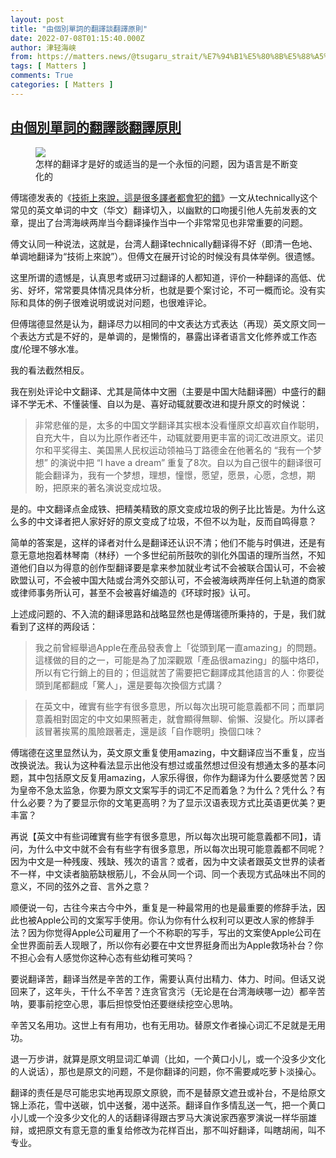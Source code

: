 ```yaml
---
layout: post
title: "由個別單詞的翻譯談翻譯原則"
date: 2022-07-08T01:15:40.000Z
author: 津轻海峡
from: https://matters.news/@tsugaru_strait/%E7%94%B1%E5%80%8B%E5%88%A5%E5%96%AE%E8%A9%9E%E7%9A%84%E7%BF%BB%E8%AD%AF%E8%AB%87%E7%BF%BB%E8%AD%AF%E5%8E%9F%E5%89%87-bafyreigovwzce2lssh73oayynlifbinrlsufumno4nuckfar2osiqsaage
tags: [ Matters ]
comments: True
categories: [ Matters ]
---
```

<!--1657242940000-->
[由個別單詞的翻譯談翻譯原則](https://matters.news/@tsugaru_strait/%E7%94%B1%E5%80%8B%E5%88%A5%E5%96%AE%E8%A9%9E%E7%9A%84%E7%BF%BB%E8%AD%AF%E8%AB%87%E7%BF%BB%E8%AD%AF%E5%8E%9F%E5%89%87-bafyreigovwzce2lssh73oayynlifbinrlsufumno4nuckfar2osiqsaage)
------

<div>
<figure class="image"><img src="https://assets.matters.news/embed/418406f8-b361-418c-959e-5ddf97d05365.jpeg" data-asset-id="418406f8-b361-418c-959e-5ddf97d05365" referrerpolicy="no-referrer"><figcaption><span>怎样的翻译才是好的或适当的是一个永恒的问题，因为语言是不断变化的</span></figcaption></figure><p>傅瑞德发表的《<a href="https://matters.news/@fred/304177-%E6%8A%80%E8%A1%93%E4%B8%8A%E4%BE%86%E8%AA%AA-%E9%80%99%E6%98%AF%E5%BE%88%E5%A4%9A%E8%AD%AF%E8%80%85%E9%83%BD%E6%9C%83%E7%8A%AF%E7%9A%84%E9%8C%AF-bafyreib2na7ditqubspg4v25rhynj7kb3spti76b5hrnx47aqibibkek7a" rel="noopener noreferrer" target="_blank">技術上來說，這是很多譯者都會犯的錯</a>》一文从technically这个常见的英文单词的中文（华文）翻译切入，以幽默的口吻援引他人先前发表的文章，提出了台湾海峡两岸当今翻译操作当中一个非常常见也非常重要的问题。</p><p>傅文认同一种说法，这就是，台湾人翻译technically翻译得不好（即清一色地、单调地翻译为“技術上來說”）。但傅文在展开讨论的时候没有具体举例。很遗憾。</p><p>这里所谓的遗憾是，认真思考或研习过翻译的人都知道，评价一种翻译的高低、优劣、好坏，常常要具体情况具体分析，也就是要个案讨论，不可一概而论。没有实际和具体的例子很难说明或说对问题，也很难评论。</p><p>但傅瑞德显然是认为，翻译尽力以相同的中文表达方式表达（再现）英文原文同一个表达方式是不好的，是单调的，是懒惰的，暴露出译者语言文化修养或工作态度/伦理不够水准。</p><p>我的看法截然相反。</p><p>我在别处评论中文翻译、尤其是简体中文圈（主要是中国大陆翻译圈）中盛行的翻译不学无术、不懂装懂、自以为是、喜好动辄就要改进和提升原文的时候说：</p><blockquote>非常悲催的是，太多的中国文学翻译其实根本没看懂原文却喜欢自作聪明，自充大牛，自以为比原作者还牛，动辄就要用更丰富的词汇改进原文。诺贝尔和平奖得主、美国黑人民权运动领袖马丁路德金在他著名的 “我有一个梦想” 的演说中把 “I have a dream” 重复了8次。自以为自己很牛的翻译很可能会翻译为，我有一个梦想，理想，憧憬，愿望，愿景，心愿，念想，期盼，把原来的著名演说变成垃圾。</blockquote><p>是的。中文翻译点金成铁、把精美精致的原文变成垃圾的例子比比皆是。为什么这么多的中文译者把人家好好的原文变成了垃圾，不但不以为耻，反而自鸣得意？</p><p>简单的答案是，这样的译者对什么是翻译还认识不清；他们不能与时俱进，还是有意无意地抱着林琴南（林纾）一个多世纪前所鼓吹的驯化外国语的理所当然，不知道他们自以为得意的创作型翻译要是拿来参加就业考试不会被联合国认可，不会被欧盟认可，不会被中国大陆或台湾外交部认可，不会被海峡两岸任何上轨道的商家或律师事务所认可，甚至不会被喜好编造的《环球时报》认可。</p><p>上述成问题的、不入流的翻译思路和战略显然也是傅瑞德所秉持的，于是，我们就看到了这样的两段话：</p><blockquote>我之前曾經舉過Apple在產品發表會上「從頭到尾一直amazing」的問題。這樣做的目的之一，可能是為了加深觀眾「產品很amazing」的腦中烙印，所以有它行銷上的目的；但這就苦了需要把它翻譯成其他語言的人：你要從頭到尾都翻成「驚人」，還是要每次換個方式講？</blockquote><blockquote>在英文中，確實有些字有很多意思，所以每次出現可能意義都不同；而單詞意義相對固定的中文如果照著走，就會顯得無聊、偷懶、沒變化。所以譯者該冒著挨罵的風險跟著走，還是該「自作聰明」換個口味？</blockquote><p>傅瑞德在这里显然认为，英文原文重复使用amazing，中文翻译应当不重复，应当改换说法。我认为这种看法显示出他没有想过或虽然想过但没有想通太多的基本问题，其中包括原文反复用amazing，人家乐得很，你作为翻译为什么要感觉苦？因为皇帝不急太监急，你要为原文文案写手的词汇不足而着急？为什么？凭什么？有什么必要？为了要显示你的文笔更高明？为了显示汉语表现方式比英语更优美？更丰富？</p><p>再说【英文中有些词確實有些字有很多意思，所以每次出現可能意義都不同】，请问，为什么中文中就不会有有些字有很多意思，所以每次出現可能意義都不同呢？因为中文是一种残废、残缺、残次的语言？或者，因为中文读者跟英文世界的读者不一样，中文读者脑筋缺根筋儿，不会从同一个词、同一个表现方式品味出不同的意义，不同的弦外之音、言外之意？</p><p>顺便说一句，古往今来古今中外，重复是一种最常用的也是最重要的修辞手法，因此也被Apple公司的文案写手使用。你认为你有什么权利可以更改人家的修辞手法？因为你觉得Apple公司雇用了一个不称职的写手，写出的文案使Apple公司在全世界面前丢人现眼了，所以你有必要在中文世界挺身而出为Apple救场补台？你不担心会有人感觉你这种心态有些幼稚可笑吗？</p><p>要说翻译苦，翻译当然是辛苦的工作，需要认真付出精力、体力、时间。但话又说回来了，这年头，干什么不辛苦？连贪官贪污（无论是在台湾海峡哪一边）都辛苦呐，要事前挖空心思，事后担惊受怕还要继续挖空心思呐。</p><p>辛苦又名用功。这世上有有用功，也有无用功。替原文作者操心词汇不足就是无用功。</p><p>退一万步讲，就算是原文明显词汇单调（比如，一个黄口小儿，或一个没多少文化的人说话），那也是原文的问题，不是你翻译的问题，你不需要咸吃萝卜淡操心。</p><p>翻译的责任是尽可能忠实地再现原文原貌，而不是替原文遮丑或补台，不是给原文锦上添花，雪中送碳，饥中送餐，渴中送茶。翻译自作多情乱送一气，把一个黄口小儿或一个没多少文化的人的话翻译得跟古罗马大演说家西塞罗演说一样华丽雄辩，或把原文有意无意的重复给修改为花样百出，那不叫好翻译，叫瞎胡闹，叫不专业。</p>
</div>
